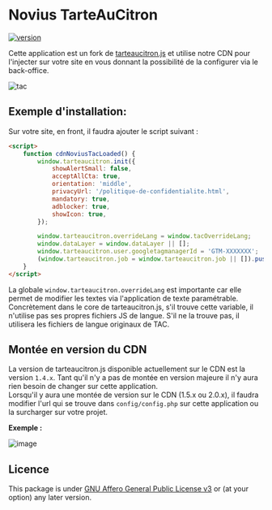 # Novius TarteAuCitron

[![version]][version]

Cette application est un fork de [tarteaucitron.js](https://github.com/AmauriC/tarteaucitron.js) et utilise notre CDN pour l'injecter sur votre site en vous donnant la possibilité de la configurer via le back-office.

![tac](/screenshot.png)

## Exemple d'installation:

Sur votre site, en front, il faudra ajouter le script suivant :

```html
<script>
    function cdnNoviusTacLoaded() {
        window.tarteaucitron.init({
            showAlertSmall: false,
            acceptAllCta: true,
            orientation: 'middle',
            privacyUrl: '/politique-de-confidentialite.html',
            mandatory: true,
            adblocker: true,
            showIcon: true,
        });

        window.tarteaucitron.overrideLang = window.tacOverrideLang;
        window.dataLayer = window.dataLayer || [];
        window.tarteaucitron.user.googletagmanagerId = 'GTM-XXXXXXX';
        (window.tarteaucitron.job = window.tarteaucitron.job || []).push('googletagmanager');
    }
</script>
```

La globale `window.tarteaucitron.overrideLang` est importante car elle permet de modifier les textes via l'application de texte paramétrable.  
Concrètement dans le core de tarteaucitron.js, s'il trouve cette variable, il n'utilise pas ses propres fichiers JS de langue. S'il ne la trouve pas, il utilisera les fichiers de langue originaux de TAC.

## Montée en version du CDN

La version de tarteaucitron.js disponible actuellement sur le CDN est la version `1.4.x`. Tant qu'il n'y a pas de montée en version majeure il n'y aura rien besoin de changer sur cette application.  
Lorsqu'il y aura une montée de version sur le CDN (1.5.x ou 2.0.x), il faudra modifier l'url qui se trouve dans `config/config.php` sur cette application ou la surcharger sur votre projet.  

**Exemple :**  

![image](https://user-images.githubusercontent.com/1554207/111596693-b9c9fd00-87cd-11eb-89bb-73680d781d58.png)

## Licence

This package is under [GNU Affero General Public License v3](http://www.gnu.org/licenses/agpl-3.0.html) or (at your option) any later version.

[version]: https://img.shields.io/badge/version-3.1.0-%23d85a94.svg
